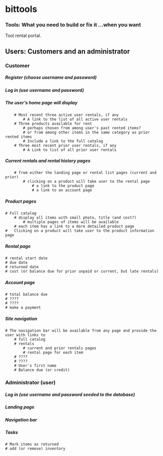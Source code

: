 # bittools

### Tools: What you need to build or fix it ...when you want

Tool rental portal.


## Users: Customers and an administrator

### Customer

##### Register (choose username and password)

##### Log in (use username and password)

##### The user's home page will display

		# Most recent three active user rentals, if any
			# A link to the list of all active user rentals
		# Three products available for rent
			# perhaps chosen from among user's past rented items?
			# or from among other items in the same category as prior rented items
			# Include a link to the full catalog
		# Three most recent prior user rentals, if any
			# A Link to list of all prior user rentals

##### Current rentals and rental history pages
		
		# from either the landing page or rental list pages (current and prior)
			# clicking on a product will take user to the rental page
				# a link to the product page
				# a link to an account page

##### Product pages 

	# Full catalog
		# display all items with small photo, title (and cost?)
			# multiple pages of items will be available
		# each item has a link to a more detailed product page
	#	Clicking on a product will take user to the product information page

##### Rental page

	# rental start date
	# due date
	# returned date
	# cost (or balance due for prior unpaid or current, but late rentals)


##### Account page

	# total balance due
	# ????
	# ????
	# make a payment

##### Site navigation

	# The navigation bar will be available from any page and provide the user with links to
		# full catalog
		# rentals
			# current and prior rentals pages
			# rental page for each item
		# ????
		# ????
		# User's first name
		# Balance due (or credit)

### Administrator (user)

##### Log in (use username and password seeded to the database)

##### Landing page

##### Navigation bar 

##### Tasks

	# Mark items as returned
	# add (or remove) inventory

